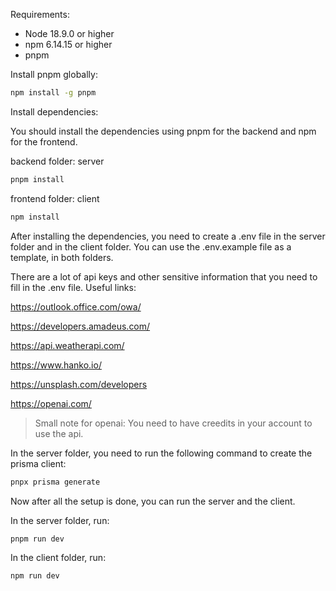 Requirements:

- Node 18.9.0 or higher
- npm 6.14.15 or higher
- pnpm

Install pnpm globally:

```bash
npm install -g pnpm
```

Install dependencies:

You should install the dependencies using pnpm for the backend and npm for the frontend.

backend folder: server

```bash
pnpm install
```

frontend folder: client

```bash
npm install
```

After installing the dependencies, you need to create a .env file in the server folder and in the client folder. You can use the .env.example file as a template, in both folders.

There are a lot of api keys and other sensitive information that you need to fill in the .env file.
Useful links:

https://outlook.office.com/owa/

https://developers.amadeus.com/

https://api.weatherapi.com/

https://www.hanko.io/

https://unsplash.com/developers

https://openai.com/

> Small note for openai: You need to have creedits in your account to use the api.

In the server folder, you need to run the following command to create the prisma client:

```bash
pnpx prisma generate
```

Now after all the setup is done, you can run the server and the client.

In the server folder, run:

```bash
pnpm run dev
```

In the client folder, run:

```bash
npm run dev
```
